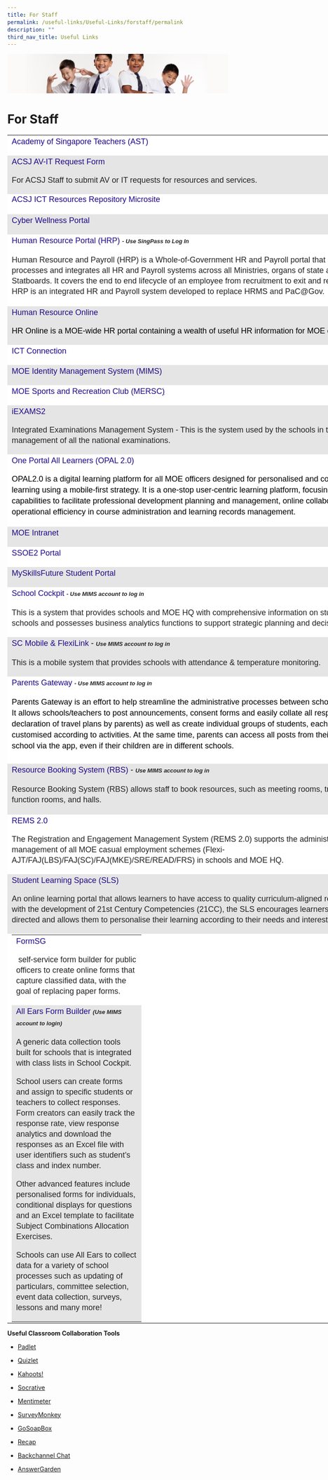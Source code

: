 ```yaml
---
title: For Staff
permalink: /useful-links/Useful-Links/forstaff/permalink
description: ""
third_nav_title: Useful Links
---
```

![](/images/Sub-banner2.jpg)

For Staff
=========

<table class="iveo_table ives_tab_modern2 ive_eobj_left" style="margin: 0px 10px 0px 0px; outline: 0px; padding: 0px; border-collapse: collapse; border: none; color: rgb(0, 0, 0); font-family: &quot;PT Sans&quot;, sans-serif; font-size: 18px; font-style: normal; font-variant-ligatures: normal; font-variant-caps: normal; font-weight: 400; letter-spacing: normal; orphans: 2; text-align: left; text-transform: none; white-space: normal; widows: 2; word-spacing: 0px; -webkit-text-stroke-width: 0px; background-color: rgb(255, 255, 255); text-decoration-thickness: initial; text-decoration-style: initial; text-decoration-color: initial; width: 854.625px;"><tbody class="" style="margin: 0px; outline: 0px; padding: 0px;"><tr class="" style="margin: 0px; outline: 0px; padding: 0px;"><td width="276" class="" style="margin: 0px; outline: 0px; padding: 2px 10px; text-align: left; width: 463px;"><p class="" style="margin: 0px 0px 1em; outline: 0px; padding: 0px; line-height: 24px; color: rgb(35, 35, 35);"><span class="" style="margin: 0px; outline: 0px; padding: 0px;"><a href="https://academyofsingaporeteachers.moe.edu.sg/" target="_blank" class="" style="margin: 0px; outline: 0px; padding: 0px; color: rgb(33, 8, 138); text-decoration: none;">Academy of Singapore Teachers (AST)</a>&nbsp;</span></p><p class="" style="margin: 0px 0px 1em; outline: 0px; padding: 0px; line-height: 24px; color: rgb(35, 35, 35);"><span class="" style="margin: 0px; outline: 0px; padding: 0px;"></span></p></td></tr><tr class="" style="margin: 0px; outline: 0px; padding: 0px; background-color: rgb(229, 229, 229);"><td width="276" class="" style="margin: 0px; outline: 0px; padding: 2px 10px; text-align: left;"><p class="" style="margin: 0px 0px 1em; outline: 0px; padding: 0px; line-height: 24px; color: rgb(35, 35, 35);"><span class="" style="margin: 0px; outline: 0px; padding: 0px;"><a href="https://www.tinyurl.com/acsjavit" target="_blank" class="" style="margin: 0px; outline: 0px; padding: 0px; color: rgb(33, 8, 138); text-decoration: none;">ACSJ AV-IT Request Form</a></span></p><p class="" style="margin: 0px 0px 1em; outline: 0px; padding: 0px; line-height: 24px; color: rgb(35, 35, 35);">For ACSJ Staff to submit AV or IT requests for resources and services.</p></td></tr><tr style="margin: 0px; outline: 0px; padding: 0px;"><td style="margin: 0px; outline: 0px; padding: 2px 10px; text-align: left;"><a href="https://go.gov.sg/acsj-ictresources" target="_blank" style="margin: 0px; outline: 0px; padding: 0px; color: rgb(33, 8, 138); text-decoration: none;">ACSJ ICT Resources Repository Microsite</a><br style="margin: 0px; outline: 0px; padding: 0px;"><br style="margin: 0px; outline: 0px; padding: 0px;"></td></tr><tr class="" style="margin: 0px; outline: 0px; padding: 0px; background-color: rgb(229, 229, 229);"><td width="276" class="" style="margin: 0px; outline: 0px; padding: 2px 10px; text-align: left;"><p class="" style="margin: 0px 0px 1em; outline: 0px; padding: 0px; line-height: 24px; color: rgb(35, 35, 35);"><span class="" style="margin: 0px; outline: 0px; padding: 0px;"><a href="https://ictconnection.moe.edu.sg/cyber-wellness" target="_blank" style="margin: 0px; outline: 0px; padding: 0px; color: rgb(33, 8, 138); text-decoration: none;">Cyber Wellness Portal</a><span style="margin: 0px; outline: 0px; padding: 0px;">&nbsp;&nbsp; &nbsp;</span><span style="margin: 0px; outline: 0px; padding: 0px;">&nbsp; &nbsp;&nbsp;</span></span></p></td></tr><tr class="" style="margin: 0px; outline: 0px; padding: 0px;"><td width="276" class="" style="margin: 0px; outline: 0px; padding: 2px 10px; text-align: left;"><p class="" style="margin: 0px 0px 1em; outline: 0px; padding: 0px; line-height: 24px; color: rgb(35, 35, 35);"><a href="https://www.hrp.gov.sg/hrp/#/" target="_blank" style="margin: 0px; outline: 0px; padding: 0px; color: rgb(33, 8, 138); text-decoration: none;">Human Resource Portal (HRP)</a>&nbsp;<i style="margin: 0px; outline: 0px; padding: 0px;"><font size="2" style="margin: 0px; outline: 0px; padding: 0px;"><b style="margin: 0px; outline: 0px; padding: 0px;">- Use SingPass to Log In</b></font></i><br style="margin: 0px; outline: 0px; padding: 0px;"></p><p class="" style="margin: 0px 0px 1em; outline: 0px; padding: 0px; line-height: 24px; color: rgb(35, 35, 35);">Human Resource and Payroll (HRP) is a Whole-of-Government HR and Payroll portal that streamlines processes and integrates all HR and Payroll systems across all Ministries, organs of state and 11 Statboards. It covers the end to end lifecycle of an employee from recruitment to exit and re-employment. HRP is an integrated HR and Payroll system developed to replace HRMS and PaC@Gov.<i style="margin: 0px; outline: 0px; padding: 0px;"><font size="2" style="margin: 0px; outline: 0px; padding: 0px;"><b style="margin: 0px; outline: 0px; padding: 0px;"><br style="margin: 0px; outline: 0px; padding: 0px;"></b></font></i></p><p class="" style="margin: 0px 0px 1em; outline: 0px; padding: 0px; line-height: 24px; color: rgb(35, 35, 35);"><span class="" style="margin: 0px; outline: 0px; padding: 0px;"></span></p></td></tr><tr class="" style="margin: 0px; outline: 0px; padding: 0px; background-color: rgb(229, 229, 229);"><td width="276" class="" style="margin: 0px; outline: 0px; padding: 2px 10px; text-align: left;"><p class="" style="margin: 0px 0px 1em; outline: 0px; padding: 0px; line-height: 24px; color: rgb(35, 35, 35);"><span class="" style="margin: 0px; outline: 0px; padding: 0px;"><a href="https://intranet.moe.gov.sg/hronline/pages/home.aspx" target="_blank" style="margin: 0px; outline: 0px; padding: 0px; color: rgb(33, 8, 138); text-decoration: none;">Human Resource Online</a></span></p><p class="" style="margin: 0px 0px 1em; outline: 0px; padding: 0px; line-height: 24px; color: rgb(35, 35, 35);"><span class="" style="margin: 0px; outline: 0px; padding: 0px;"><span style="margin: 0px; outline: 0px; padding: 0px; color: rgb(0, 0, 0);">HR Online is a MOE-wide HR portal containing a wealth of useful HR information for MOE employees.</span><span style="margin: 0px; outline: 0px; padding: 0px;">&nbsp;&nbsp; &nbsp;</span></span></p><p class="" style="margin: 0px 0px 1em; outline: 0px; padding: 0px; line-height: 24px; color: rgb(35, 35, 35);"><span class="" style="margin: 0px; outline: 0px; padding: 0px;"></span></p></td></tr><tr class="" style="margin: 0px; outline: 0px; padding: 0px;"><td width="276" class="" style="margin: 0px; outline: 0px; padding: 2px 10px; text-align: left;"><p class="" style="margin: 0px 0px 1em; outline: 0px; padding: 0px; line-height: 24px; color: rgb(35, 35, 35);"><a href="https://ictconnection.moe.edu.sg/" class="" style="margin: 0px; outline: 0px; padding: 0px; color: rgb(33, 8, 138); text-decoration: none;">ICT Connection</a><br style="margin: 0px; outline: 0px; padding: 0px;"></p></td></tr><tr class="" style="margin: 0px; outline: 0px; padding: 0px; background-color: rgb(229, 229, 229);"><td width="276" class="" style="margin: 0px; outline: 0px; padding: 2px 10px; text-align: left;"><p class="" style="margin: 0px 0px 1em; outline: 0px; padding: 0px; line-height: 24px; color: rgb(35, 35, 35);"><a href="https://idp.mims.moe.gov.sg/nidp/saml2/sso" target="_blank" style="margin: 0px; outline: 0px; padding: 0px; color: rgb(33, 8, 138); text-decoration: none;">MOE Identity Management System (MIMS)</a><br style="margin: 0px; outline: 0px; padding: 0px;"></p></td></tr><tr class="" style="margin: 0px; outline: 0px; padding: 0px;"><td width="276" class="" style="margin: 0px; outline: 0px; padding: 2px 10px; text-align: left;"><p class="" style="margin: 0px 0px 1em; outline: 0px; padding: 0px; line-height: 24px; color: rgb(35, 35, 35);"><a href="https://www.mesrc.net/" class="" target="" style="margin: 0px; outline: 0px; padding: 0px; color: rgb(33, 8, 138); text-decoration: none;">MOE Sports and Recreation Club (MERSC</a><a href="https://www.mesrc.net/" class="" target="" style="margin: 0px; outline: 0px; padding: 0px; color: rgb(33, 8, 138); text-decoration: underline;">)</a><br style="margin: 0px; outline: 0px; padding: 0px;"></p></td></tr><tr class="" style="margin: 0px; outline: 0px; padding: 0px; background-color: rgb(229, 229, 229);"><td width="276" class="" style="margin: 0px; outline: 0px; padding: 2px 10px; text-align: left;"><p class="" style="margin: 0px 0px 1em; outline: 0px; padding: 0px; line-height: 24px; color: rgb(35, 35, 35);"><span class="" style="margin: 0px; outline: 0px; padding: 0px;"><a href="https://iexams.seab.gov.sg/sso/login?service=https%3A%2F%2Fiexams.seab.gov.sg%2Fsso%2Foauth2.0%2FcallbackAuthorize%3Fclient_id%3Diexams2-prod%26redirect_uri%3Dhttps%253A%252F%252Fiexams.seab.gov.sg%252Fiexams2%252Flogin%252Foauth2%252Fcode%252Fiexams2-prod%26response_type%3Dcode%26client_name%3DCasOAuthClient" class="" target="" style="margin: 0px; outline: 0px; padding: 0px; color: rgb(33, 8, 138); text-decoration: none;">iEXAMS2</a></span></p><p class="" style="margin: 0px 0px 1em; outline: 0px; padding: 0px; line-height: 24px; color: rgb(35, 35, 35);">Integrated Examinations Management System - This is the system used by the schools in the administration management of all the national examinations.<br style="margin: 0px; outline: 0px; padding: 0px;"></p><p class="" style="margin: 0px 0px 1em; outline: 0px; padding: 0px; line-height: 24px; color: rgb(35, 35, 35);"><span class="" style="margin: 0px; outline: 0px; padding: 0px;"></span></p></td></tr><tr class="" style="margin: 0px; outline: 0px; padding: 0px;"><td width="276" class="" style="margin: 0px; outline: 0px; padding: 2px 10px; text-align: left;"><p class="" style="margin: 0px 0px 1em; outline: 0px; padding: 0px; line-height: 24px; color: rgb(35, 35, 35);"><a href="https://idm.opal2.moe.edu.sg/" class="" target="_blank" style="margin: 0px; outline: 0px; padding: 0px; color: rgb(33, 8, 138); text-decoration: none;">One Portal All Learners (OPAL 2.0)</a><br style="margin: 0px; outline: 0px; padding: 0px;"></p><div class="ExternalClass46E8DE94FEBF44E28B061B83DDBB20A8" style="margin: 0px; outline: 0px; padding: 0px; line-height: 25.2px;">OPAL2.0 is a digital learning platform for all MOE officers designed for personalised and collaborative learning using a mobile-first strategy. It is a one-stop user-centric learning platform, focusing on new capabilities to facilitate professional development planning and management, online collaboration, operational efficiency in course administration and learning records management. ​</div><p class="" style="margin: 0px 0px 1em; outline: 0px; padding: 0px; line-height: 24px; color: rgb(35, 35, 35);"><span class="" style="margin: 0px; outline: 0px; padding: 0px;"></span></p></td></tr><tr class="" style="margin: 0px; outline: 0px; padding: 0px; background-color: rgb(229, 229, 229);"><td width="276" class="" style="margin: 0px; outline: 0px; padding: 2px 10px; text-align: left;"><p class="" style="margin: 0px 0px 1em; outline: 0px; padding: 0px; line-height: 24px; color: rgb(35, 35, 35);"><a href="https://intranet.moe.gov.sg/Pages/Home.aspx" class="" target="_blank" style="margin: 0px; outline: 0px; padding: 0px; color: rgb(33, 8, 138); text-decoration: none;">MOE Intranet</a><br style="margin: 0px; outline: 0px; padding: 0px;"></p></td></tr><tr class="" style="margin: 0px; outline: 0px; padding: 0px;"><td width="276" class="" style="margin: 0px; outline: 0px; padding: 2px 10px; text-align: left;"><p class="" style="margin: 0px 0px 1em; outline: 0px; padding: 0px; line-height: 24px; color: rgb(35, 35, 35);"><a href="https://adfs.schools.moe.edu.sg/adfs/ls/?SAMLRequest=jVJLT8JAEP4rzd7pC6i4oSQVYiTx0Qh68DbtTmGT7W7d2aL%2Be0vBiAeI19nvNfPtlKBWccOz1m31M763SM77rJUmfnhJWWs1N0CSuIYaibuSr7KHex77IW%2BscaY0inkZEVonjZ4bTW2NdoV2J0t8eb5P2da5hngQEBmM%2Fdqgj6L1aRNo2DWwQV8Y5i06a6lhr%2FHLAFGRT%2BXWGEWnxP08UBQw79bYEvv4KatAETJvuUjZ6nGeJJNCQBiJJLkORzCaAEBxPbmCIhoOw2LYASkHIrnDXypRi0tNDrRLWRzG0SCKB8NoHYY8HvMw8cfR1Rvz8uPiN1ILqTeXr1QcQMTv1ut8kD%2Bt1r3ATgq0jx36nwd6RUv9cTpNNpv2%2FfA%2BsD2t7HIW%2BOmJzc6ZToNT6aNRw%2FdJl4vcKFl%2BeZlS5mNuEVyX3tkW%2ByJqcOfdIz%2FqJ1IMqh7KW00NlrKSKFgwO9r%2B%2FYuzbw%3D%3D&amp;RelayState=https%3A%2F%2Fssoe2.moe.edu.sg%2Fnavpage.do" target="" style="margin: 0px; outline: 0px; padding: 0px; color: rgb(33, 8, 138); text-decoration: none;">SSOE2 Portal</a><br style="margin: 0px; outline: 0px; padding: 0px;"></p></td></tr><tr class="" style="margin: 0px; outline: 0px; padding: 0px; background-color: rgb(229, 229, 229);"><td width="276" class="" style="margin: 0px; outline: 0px; padding: 2px 10px; text-align: left;"><p class="" style="margin: 0px 0px 1em; outline: 0px; padding: 0px; line-height: 24px; color: rgb(35, 35, 35);"><a href="https://www.myskillsfuture.sg/content/student/en/primary.html" class="" style="margin: 0px; outline: 0px; padding: 0px; color: rgb(33, 8, 138); text-decoration: none;">MySkillsFuture Student Portal</a><br style="margin: 0px; outline: 0px; padding: 0px;"></p></td></tr><tr class="" style="margin: 0px; outline: 0px; padding: 0px;"><td width="276" class="" style="margin: 0px; outline: 0px; padding: 2px 10px; text-align: left;"><p class="" style="margin: 0px 0px 1em; outline: 0px; padding: 0px; line-height: 24px; color: rgb(35, 35, 35);"><a href="https://schoolcockpit.moe.gov.sg/" class="" target="_blank" style="margin: 0px; outline: 0px; padding: 0px; color: rgb(33, 8, 138); text-decoration: none;">School Cockpit</a>&nbsp;<i style="margin: 0px; outline: 0px; padding: 0px;"><b style="margin: 0px; outline: 0px; padding: 0px;"><font size="2" style="margin: 0px; outline: 0px; padding: 0px;">- Use MIMS account to log in</font></b></i>&nbsp;<br style="margin: 0px; outline: 0px; padding: 0px;"></p><p style="margin: 0px 0px 1em; outline: 0px; padding: 0px; line-height: 24px; color: rgb(35, 35, 35);">​This is a system that provides schools and MOE HQ with comprehensive information on students and schools and possesses business analytics functions to support strategic planning and decision making.</p></td></tr><tr class="" style="margin: 0px; outline: 0px; padding: 0px; background-color: rgb(229, 229, 229);"><td width="276" class="" style="margin: 0px; outline: 0px; padding: 2px 10px; text-align: left;"><p class="" style="margin: 0px 0px 1em; outline: 0px; padding: 0px; line-height: 24px; color: rgb(35, 35, 35);"><span class="" style="margin: 0px; outline: 0px; padding: 0px;"><a href="https://scmobile.moe.edu.sg/" class="" target="" style="margin: 0px; outline: 0px; padding: 0px; color: rgb(33, 8, 138); text-decoration: none;">SC Mobile &amp; FlexiLink</a>&nbsp;</span><span style="margin: 0px; outline: 0px; padding: 0px; color: rgb(0, 0, 0);">-</span><span style="margin: 0px; outline: 0px; padding: 0px; color: rgb(0, 0, 0);">&nbsp;</span><i style="margin: 0px; outline: 0px; padding: 0px; font-size: small;"><b style="margin: 0px; outline: 0px; padding: 0px;">Use MIMS account to log in</b></i></p><p style="margin: 0px 0px 1em; outline: 0px; padding: 0px; line-height: 24px; color: rgb(35, 35, 35);">​This is a mobile system that provides schools with attendance &amp; temperature monitoring.</p></td></tr><tr class="" style="margin: 0px; outline: 0px; padding: 0px;"><td width="276" class="" style="margin: 0px; outline: 0px; padding: 2px 10px; text-align: left;"><p class="" style="margin: 0px 0px 1em; outline: 0px; padding: 0px; line-height: 24px; color: rgb(35, 35, 35);"><a href="https://pg.moe.edu.sg/" target="_blank" style="margin: 0px; outline: 0px; padding: 0px; color: rgb(33, 8, 138); text-decoration: none;">Parents Gateway</a><span style="margin: 0px; outline: 0px; padding: 0px; background-color: initial; color: rgb(0, 0, 0);">&nbsp;</span><i style="margin: 0px; outline: 0px; padding: 0px; background-color: initial;"><b style="margin: 0px; outline: 0px; padding: 0px;"><font size="2" style="margin: 0px; outline: 0px; padding: 0px;">- Use MIMS account to log in</font></b></i><span style="margin: 0px; outline: 0px; padding: 0px; background-color: initial;">&nbsp;</span></p><div class="ExternalClassC4A6A46F2FB94B3C81FE99524AEA020F" style="margin: 0px; outline: 0px; padding: 0px; line-height: 25.2px;">Parents Gateway is an effort to help streamline the administrative processes between schools and parents. It allows schools/teachers to post announcements, consent forms and easily collate all responses (including declaration of travel plans by parents) as well as create individual groups of students, each group customised according to activities. At the same time, parents can access all posts from their children’s school via the app, even if their children are in different schools.</div><div class="ExternalClassC4A6A46F2FB94B3C81FE99524AEA020F" style="margin: 0px; outline: 0px; padding: 0px; line-height: 25.2px;"><br style="margin: 0px; outline: 0px; padding: 0px;"></div></td></tr><tr class="" style="margin: 0px; outline: 0px; padding: 0px; background-color: rgb(229, 229, 229);"><td width="276" class="" style="margin: 0px; outline: 0px; padding: 2px 10px; text-align: left;"><p class="" style="margin: 0px 0px 1em; outline: 0px; padding: 0px; line-height: 24px; color: rgb(35, 35, 35);"><a href="https://rbs.avero-tech.com/" target="_blank" style="margin: 0px; outline: 0px; padding: 0px; color: rgb(33, 8, 138); text-decoration: none;">Resource Booking System (RBS)</a>&nbsp;<span style="margin: 0px; outline: 0px; padding: 0px; color: rgb(0, 0, 0);">-&nbsp;</span><i style="margin: 0px; outline: 0px; padding: 0px; font-size: small;"><b style="margin: 0px; outline: 0px; padding: 0px;">Use MIMS account to log in</b></i></p><p class="" style="margin: 0px 0px 1em; outline: 0px; padding: 0px; line-height: 24px; color: rgb(35, 35, 35);">Resource Booking System (RBS) allows staff to book resources, such as meeting rooms, training rooms, function rooms, and halls.<i style="margin: 0px; outline: 0px; padding: 0px; font-size: small;"><b style="margin: 0px; outline: 0px; padding: 0px;"><br style="margin: 0px; outline: 0px; padding: 0px;"></b></i></p></td></tr><tr class="" style="margin: 0px; outline: 0px; padding: 0px;"><td width="276" class="" style="margin: 0px; outline: 0px; padding: 2px 10px; text-align: left;"><p class="" style="margin: 0px 0px 1em; outline: 0px; padding: 0px; line-height: 24px; color: rgb(35, 35, 35);"><a href="https://rems.moe.edu.sg/" target="_blank" style="margin: 0px; outline: 0px; padding: 0px; color: rgb(33, 8, 138); text-decoration: none;">REMS 2.0</a></p><p class="" style="margin: 0px 0px 1em; outline: 0px; padding: 0px; line-height: 24px; color: rgb(35, 35, 35);">The Registration and Engagement Management System (REMS 2.0) supports the administrative management of all MOE casual employment schemes (Flexi-AJT/FAJ(LBS)/FAJ(SC)/FAJ(MKE)/SRE/READ/FRS) in schools and MOE HQ.</p><p class="" style="margin: 0px 0px 1em; outline: 0px; padding: 0px; line-height: 24px; color: rgb(35, 35, 35);"><span class="" style="margin: 0px; outline: 0px; padding: 0px;"></span></p></td></tr><tr class="" style="margin: 0px; outline: 0px; padding: 0px; background-color: rgb(229, 229, 229);"><td width="276" class="" style="margin: 0px; outline: 0px; padding: 2px 10px; text-align: left;"><p class="" style="margin: 0px 0px 1em; outline: 0px; padding: 0px; line-height: 24px; color: rgb(35, 35, 35);"><a href="https://vle.learning.moe.edu.sg/login" target="_blank" style="margin: 0px; outline: 0px; padding: 0px; color: rgb(33, 8, 138); text-decoration: none;">Student Learning Space (SLS)</a></p><p class="" style="margin: 0px 0px 1em; outline: 0px; padding: 0px; line-height: 24px; color: rgb(35, 35, 35);">An online learning portal that allows learners to have access to quality curriculum-aligned resources. In line with the development of 21st Century Competencies (21CC), the SLS encourages learners to be self-directed and allows them to personalise their learning according to their needs and interests.<br style="margin: 0px; outline: 0px; padding: 0px;"></p></td></tr><tr class="" style="margin: 0px; outline: 0px; padding: 0px;"><td width="276" class="" style="margin: 0px; outline: 0px; padding: 2px 10px; text-align: left;"><table class="iveo_table ives_tab_modern2 ive_eobj_left" style="margin: 0px 10px 0px 0px; outline: 0px; padding: 0px; border-collapse: collapse; float: left; border: none; width: 854.625px;"><tbody class="" style="margin: 0px; outline: 0px; padding: 0px;"><tr class="" style="margin: 0px; outline: 0px; padding: 0px;"><td width="276" class="" style="margin: 0px; outline: 0px; padding: 2px 10px; text-align: left;"><p class="" style="margin: 0px 0px 1em; outline: 0px; padding: 0px; line-height: 24px; color: rgb(35, 35, 35);"><a href="https://form.gov.sg/#!/" target="_blank" style="margin: 0px; outline: 0px; padding: 0px; color: rgb(33, 8, 138); text-decoration: none;">FormSG</a></p><p class="" style="margin: 0px 0px 1em; outline: 0px; padding: 0px; line-height: 24px; color: rgb(35, 35, 35);">&nbsp;self-service form builder for public officers to create online forms that capture classified data, with the goal of replacing paper forms.</p><p class="" style="margin: 0px 0px 1em; outline: 0px; padding: 0px; line-height: 24px; color: rgb(35, 35, 35);"><span class="" style="margin: 0px; outline: 0px; padding: 0px;"></span></p></td></tr><tr class="" style="margin: 0px; outline: 0px; padding: 0px; background-color: rgb(229, 229, 229);"><td width="276" class="" style="margin: 0px; outline: 0px; padding: 2px 10px; text-align: left;"><p class="" style="margin: 0px 0px 1em; outline: 0px; padding: 0px; line-height: 24px; color: rgb(35, 35, 35);"><a href="https://forms.moe.edu.sg/" target="_blank" style="margin: 0px; outline: 0px; padding: 0px; color: rgb(33, 8, 138); text-decoration: none;">All Ears Form Builder</a>&nbsp;<b style="margin: 0px; outline: 0px; padding: 0px;"><i style="margin: 0px; outline: 0px; padding: 0px;"><font size="2" style="margin: 0px; outline: 0px; padding: 0px;">(Use MIMS account to login)</font></i></b></p><p class="" style="margin: 0px 0px 1em; outline: 0px; padding: 0px; line-height: 24px; color: rgb(35, 35, 35);">A generic data collection tools built for schools that is integrated with class lists in School Cockpit.&nbsp;</p><p class="" style="margin: 0px 0px 1em; outline: 0px; padding: 0px; line-height: 24px; color: rgb(35, 35, 35);">School users can create forms and assign to specific students or teachers to collect responses. Form creators can easily track the response rate, view response analytics and download the responses as an Excel file with user identifiers such as student’s class and index number.&nbsp;</p><p class="" style="margin: 0px 0px 1em; outline: 0px; padding: 0px; line-height: 24px; color: rgb(35, 35, 35);">Other advanced features include personalised forms for individuals, conditional displays for questions and an Excel template to facilitate Subject Combinations Allocation Exercises.&nbsp;</p><p class="" style="margin: 0px 0px 1em; outline: 0px; padding: 0px; line-height: 24px; color: rgb(35, 35, 35);">Schools can use All Ears to collect data for a variety of school processes such as updating of particulars, committee selection, event data collection, surveys, lessons and many more!</p></td></tr></tbody></table></td></tr></tbody></table>


**Useful Classroom Collaboration Tools**

*   [Padlet](https://padlet.com/)
*   [Quizlet](https://quizlet.com/) 
*   [Kahoots!](https://kahoot.com/)
*   [Socrative](https://www.socrative.com/)
*   [Mentimeter](https://www.mentimeter.com/)
*   [SurveyMonkey](https://www.surveymonkey.com/)  
    
*   [GoSoapBox](https://www.gosoapbox.com/)  
    
*   [Recap](https://letsrecap.com/)  
    
*   [Backchannel Chat](http://backchannelchat.com/)  
    
*   [AnswerGarden](https://answergarden.ch/)